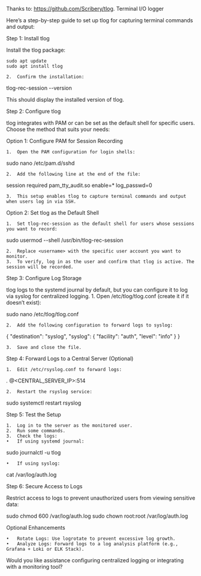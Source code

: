Thanks to: https://github.com/Scribery/tlog.
Terminal I/O logger

Here’s a step-by-step guide to set up tlog for capturing terminal commands and output:

Step 1: Install tlog

Install the tlog package:

```
sudo apt update
sudo apt install tlog
```

	2.	Confirm the installation:

tlog-rec-session --version

This should display the installed version of tlog.

Step 2: Configure tlog

tlog integrates with PAM or can be set as the default shell for specific users. Choose the method that suits your needs:

Option 1: Configure PAM for Session Recording

	1.	Open the PAM configuration for login shells:

sudo nano /etc/pam.d/sshd


	2.	Add the following line at the end of the file:

session    required    pam_tty_audit.so enable=* log_passwd=0


	3.	This setup enables tlog to capture terminal commands and output when users log in via SSH.

Option 2: Set tlog as the Default Shell

	1.	Set tlog-rec-session as the default shell for users whose sessions you want to record:

sudo usermod --shell /usr/bin/tlog-rec-session <username>


	2.	Replace <username> with the specific user account you want to monitor.
	3.	To verify, log in as the user and confirm that tlog is active. The session will be recorded.

Step 3: Configure Log Storage

tlog logs to the systemd journal by default, but you can configure it to log via syslog for centralized logging.
	1.	Open /etc/tlog/tlog.conf (create it if it doesn’t exist):

sudo nano /etc/tlog/tlog.conf


	2.	Add the following configuration to forward logs to syslog:

{
    "destination": "syslog",
    "syslog": {
        "facility": "auth",
        "level": "info"
    }
}


	3.	Save and close the file.

Step 4: Forward Logs to a Central Server (Optional)

	1.	Edit /etc/rsyslog.conf to forward logs:

*.* @<CENTRAL_SERVER_IP>:514


	2.	Restart the rsyslog service:

sudo systemctl restart rsyslog

Step 5: Test the Setup

	1.	Log in to the server as the monitored user.
	2.	Run some commands.
	3.	Check the logs:
	•	If using systemd journal:

sudo journalctl -u tlog


	•	If using syslog:

cat /var/log/auth.log

Step 6: Secure Access to Logs

Restrict access to logs to prevent unauthorized users from viewing sensitive data:

sudo chmod 600 /var/log/auth.log
sudo chown root:root /var/log/auth.log

Optional Enhancements

	•	Rotate Logs: Use logrotate to prevent excessive log growth.
	•	Analyze Logs: Forward logs to a log analysis platform (e.g., Grafana + Loki or ELK Stack).

Would you like assistance configuring centralized logging or integrating with a monitoring tool?
